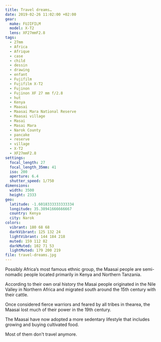 ```yaml
---
title: Travel dreams…
date: 2019-02-26 11:02:00 +02:00
gear:
  make: FUJIFILM
  model: X-T2
  lens: XF27mmF2.8
tags:
  - 27mm
  - Africa
  - Afrique
  - case
  - child
  - dessin
  - drawing
  - enfant
  - Fujifilm
  - Fujifilm X-T2
  - Fujinon
  - Fujinon XF 27 mm f/2.8
  - hut
  - Kenya
  - Maasai
  - Maasai Mara National Reserve
  - Maasai village
  - Masai
  - Masai Mara
  - Narok County
  - pancake
  - reserve
  - village
  - X-T2
  - XF27mmF2.8
settings:
  focal_length: 27
  focal_length_35mm: 41
  iso: 200
  aperture: 6.4
  shutter_speed: 1/750
dimensions:
  width: 3500
  height: 2333
geo:
  latitude: -1.6018333333333334
  longitude: 35.38941666666667
  country: Kenya
  city: Narok
colors:
  vibrant: 180 68 68
  darkVibrant: 125 132 24
  lightVibrant: 144 184 218
  muted: 159 112 82
  darkMuted: 102 71 53
  lightMuted: 179 200 219
file: travel-dreams.jpg
---
```


Possibly Africa’s most famous ethnic group, the Maasai people are semi-nomadic people located primarily in Kenya and Northern Tanzania.

According to their own oral history the Masai people originated in the Nile Valley in Northern Africa and migrated south around the 15th century with their cattle.

Once considered fierce warriors and feared by all tribes in thearea, the Maasai lost much of their power in the 19th century.

The Maasai have now adopted a more sedentary lifestyle that includes growing and buying cultivated food.

Most of them don't travel anymore.
